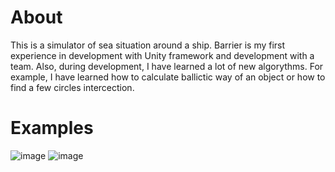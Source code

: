 # About
This is a simulator of sea situation around a ship. 
Barrier is my first experience in development with Unity framework and development with a team. Also, during development, I have learned a lot of new algorythms. For example, I have learned how to calculate ballictic way of an object or how to find a few circles intercection.

# Examples
![image](https://user-images.githubusercontent.com/104798367/202901794-1e95eb2d-19aa-4010-9acf-a22c877e0ceb.png)
![image](https://user-images.githubusercontent.com/104798367/202901712-b5203953-eb42-414b-b6b6-9f4559bdc8b1.png)

